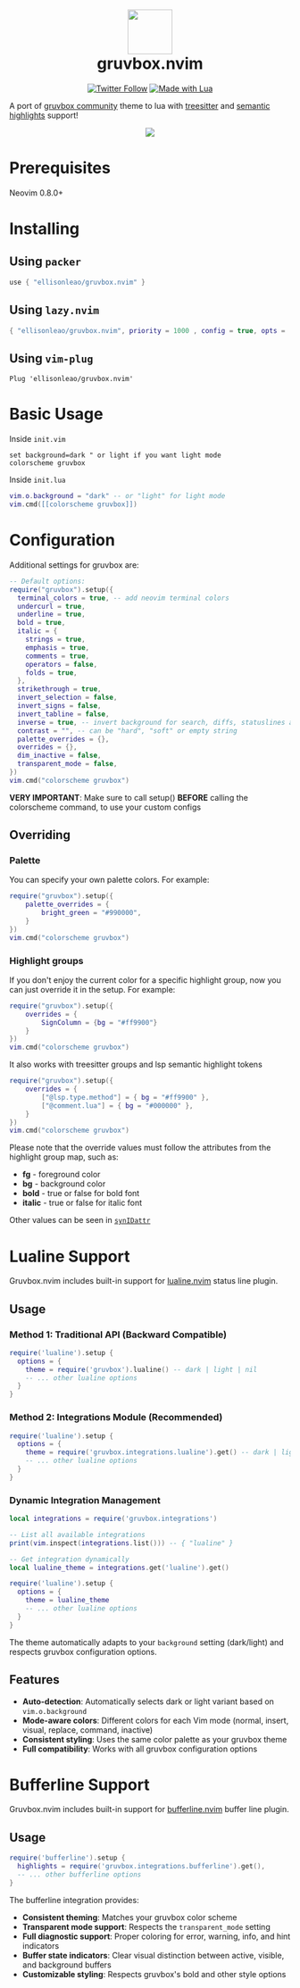 <div align="center">
      <h1> <img src="https://i.postimg.cc/WpQzgxVh/plugin-Icon.png" width="80px"><br/>gruvbox.nvim</h1>
     </div>
<p align="center">
      <a href="https://twitter.com/intent/user?screen_name=ellisonleao" target="_blank"><img alt="Twitter Follow" src="https://img.shields.io/twitter/follow/ellisonleao?style=for-the-badge" style="vertical-align:center" ></a>
      <a href="#"><img alt="Made with Lua" src="https://img.shields.io/badge/Made%20with%20Lua-blueviolet.svg?style=for-the-badge&logo=lua" style="vertical-align:center" /></a>
</p>

A port of [gruvbox community](https://github.com/gruvbox-community/gruvbox) theme to lua with [treesitter](https://github.com/nvim-treesitter/nvim-treesitter) and [semantic highlights](https://neovim.io/doc/user/lsp.html#lsp-semantic-highlight) support!

<p align="center">
    <img src="https://i.postimg.cc/fy3tnGFt/gruvbox-themes.png" />
</p>

# Prerequisites

Neovim 0.8.0+

# Installing

## Using `packer`

```lua
use { "ellisonleao/gruvbox.nvim" }
```

## Using `lazy.nvim`

```lua
{ "ellisonleao/gruvbox.nvim", priority = 1000 , config = true, opts = ...}
```

## Using `vim-plug`

```vim
Plug 'ellisonleao/gruvbox.nvim'
```

# Basic Usage

Inside `init.vim`

```vim
set background=dark " or light if you want light mode
colorscheme gruvbox
```

Inside `init.lua`

```lua
vim.o.background = "dark" -- or "light" for light mode
vim.cmd([[colorscheme gruvbox]])
```

# Configuration

Additional settings for gruvbox are:

```lua
-- Default options:
require("gruvbox").setup({
  terminal_colors = true, -- add neovim terminal colors
  undercurl = true,
  underline = true,
  bold = true,
  italic = {
    strings = true,
    emphasis = true,
    comments = true,
    operators = false,
    folds = true,
  },
  strikethrough = true,
  invert_selection = false,
  invert_signs = false,
  invert_tabline = false,
  inverse = true, -- invert background for search, diffs, statuslines and errors
  contrast = "", -- can be "hard", "soft" or empty string
  palette_overrides = {},
  overrides = {},
  dim_inactive = false,
  transparent_mode = false,
})
vim.cmd("colorscheme gruvbox")
```

**VERY IMPORTANT**: Make sure to call setup() **BEFORE** calling the colorscheme command, to use your custom configs

## Overriding

### Palette

You can specify your own palette colors. For example:

```lua
require("gruvbox").setup({
    palette_overrides = {
        bright_green = "#990000",
    }
})
vim.cmd("colorscheme gruvbox")
```

### Highlight groups

If you don't enjoy the current color for a specific highlight group, now you can just override it in the setup. For
example:

```lua
require("gruvbox").setup({
    overrides = {
        SignColumn = {bg = "#ff9900"}
    }
})
vim.cmd("colorscheme gruvbox")
```

It also works with treesitter groups and lsp semantic highlight tokens

```lua
require("gruvbox").setup({
    overrides = {
        ["@lsp.type.method"] = { bg = "#ff9900" },
        ["@comment.lua"] = { bg = "#000000" },
    }
})
vim.cmd("colorscheme gruvbox")
```

Please note that the override values must follow the attributes from the highlight group map, such as:

- **fg** - foreground color
- **bg** - background color
- **bold** - true or false for bold font
- **italic** - true or false for italic font

Other values can be seen in [`synIDattr`](<https://neovim.io/doc/user/builtin.html#synIDattr()>)

# Lualine Support

Gruvbox.nvim includes built-in support for [lualine.nvim](https://github.com/nvim-lualine/lualine.nvim) status line plugin.

## Usage

### Method 1: Traditional API (Backward Compatible)

```lua
require('lualine').setup {
  options = {
    theme = require('gruvbox').lualine() -- dark | light | nil
    -- ... other lualine options
  }
}
```

### Method 2: Integrations Module (Recommended)

```lua
require('lualine').setup {
  options = {
    theme = require('gruvbox.integrations.lualine').get() -- dark | light | nil
    -- ... other lualine options
  }
}
```

### Dynamic Integration Management

```lua
local integrations = require('gruvbox.integrations')

-- List all available integrations
print(vim.inspect(integrations.list())) -- { "lualine" }

-- Get integration dynamically
local lualine_theme = integrations.get('lualine').get()

require('lualine').setup {
  options = {
    theme = lualine_theme
    -- ... other lualine options
  }
}
```

The theme automatically adapts to your `background` setting (dark/light) and respects gruvbox configuration options.

## Features

- **Auto-detection**: Automatically selects dark or light variant based on `vim.o.background`
- **Mode-aware colors**: Different colors for each Vim mode (normal, insert, visual, replace, command, inactive)
- **Consistent styling**: Uses the same color palette as your gruvbox theme
- **Full compatibility**: Works with all gruvbox configuration options

# Bufferline Support

Gruvbox.nvim includes built-in support for [bufferline.nvim](https://github.com/akinsho/bufferline.nvim) buffer line plugin.

## Usage

```lua
require('bufferline').setup {
  highlights = require('gruvbox.integrations.bufferline').get(),
  -- ... other bufferline options
}
```

The bufferline integration provides:

- **Consistent theming**: Matches your gruvbox color scheme
- **Transparent mode support**: Respects the `transparent_mode` setting
- **Full diagnostic support**: Proper coloring for error, warning, info, and hint indicators
- **Buffer state indicators**: Clear visual distinction between active, visible, and background buffers
- **Customizable styling**: Respects gruvbox's bold and other style options

